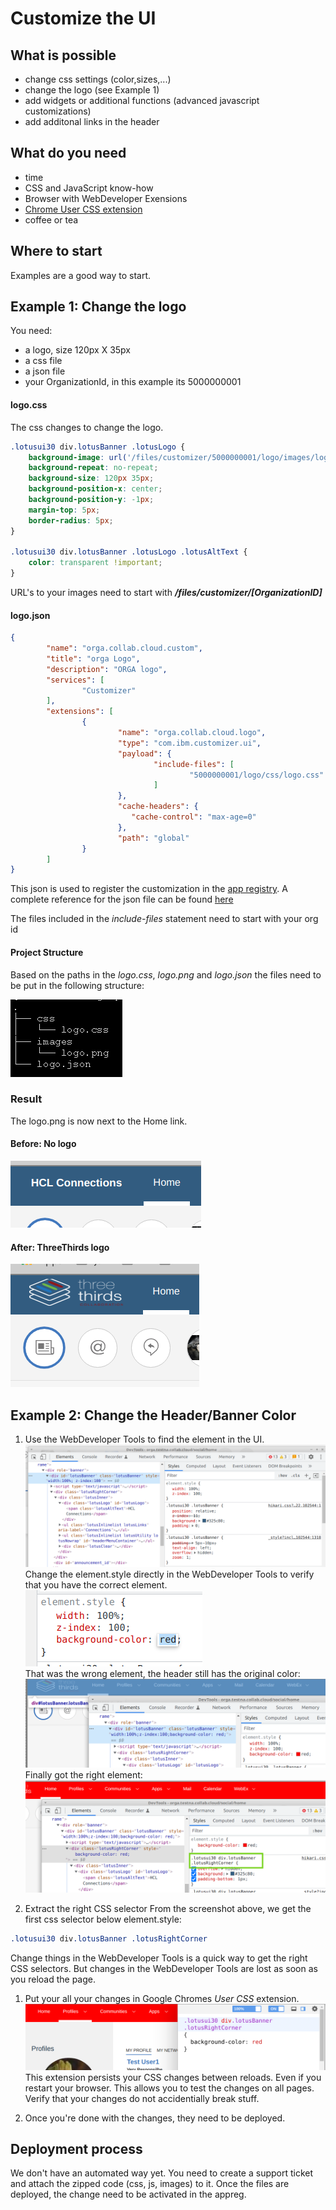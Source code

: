 # Customize the UI

## What is possible

- change css settings (color,sizes,...)
- change the logo (see Example 1)
- add widgets or additional functions (advanced javascript customizations)
- add additonal links in the header

## What do you need

- time
- CSS and JavaScript know-how
- Browser with WebDeveloper Exensions
- [Chrome User CSS extension](https://chrome.google.com/webstore/detail/user-css/okpjlejfhacmgjkmknjhadmkdbcldfcb?hl=de)
- coffee or tea

## Where to start

Examples are a good way to start.

## Example 1: Change the logo

You need:

- a logo, size 120px X 35px
- a css file
- a json file
- your OrganizationId, in this example its 5000000001  

#### logo.css

The css changes to change the logo.

```css
.lotusui30 div.lotusBanner .lotusLogo {
    background-image: url('/files/customizer/5000000001/logo/images/logo.png');
    background-repeat: no-repeat;
    background-size: 120px 35px;
    background-position-x: center;
    background-position-y: -1px;
    margin-top: 5px;
    border-radius: 5px;
}

.lotusui30 div.lotusBanner .lotusLogo .lotusAltText {
    color: transparent !important;
}
```

URL's to your images need to start with ***/files/customizer/[OrganizationID]***

#### logo.json

```json
{
        "name": "orga.collab.cloud.custom",
        "title": "orga Logo",
        "description": "ORGA logo",
        "services": [
                "Customizer"
        ],
        "extensions": [
                {
                        "name": "orga.collab.cloud.logo",
                        "type": "com.ibm.customizer.ui",
                        "payload": {
                                "include-files": [
                                        "5000000001/logo/css/logo.css"
                                ]
                        },
                        "cache-headers": {
                           "cache-control": "max-age=0"
                        },
                        "path": "global"
                }
        ]
}
```

This json is used to register the customization in the [app registry](/admin/appreg).
A complete reference for the json file can be found [here](https://github.com/hclcnx/customizer/blob/master/docs/HCLConnectionsCustomizer.md)

The files included in the *include-files* statement need to start with your org id

#### Project Structure

Based on the paths in the *logo.css*, *logo.png* and *logo.json* the files need to be put in the following structure:

![Project Structur](/assets/images/customui/tree.png)

### Result

The logo.png is now next to the Home link.

#### Before: No logo

![Before](/assets/images/customui/original.png)

#### After: ThreeThirds logo

![Result](/assets/images/customui/logo.png)

## Example 2: Change the Header/Banner Color

1. Use the WebDeveloper Tools to find the element in the UI.  
![Lotus Banner](/assets/images/customui/banner1.png)
Change the element.style directly in the WebDeveloper Tools to verify that you have the correct element.  
![Lotus Banner](/assets/images/customui/banner2.png)  
That was the wrong element, the header still has the original color:  
![Lotus Banner](/assets/images/customui/banner3.png)  
Finally got the right element:  
![Lotus Banner](/assets/images/customui/banner4.png)  

1. Extract the right CSS selector
From the screenshot above, we get the first css selector below element.style:

```css
.lotusui30 div.lotusBanner .lotusRightCorner
```

Change things in the WebDeveloper Tools is a quick way to get the right CSS selectors. But changes in the WebDeveloper Tools are lost as soon as you reload the page.

1. Put your all your changes in Google Chromes *User CSS* extension.
![User CSS Extension](/assets/images/customui/user-css.png)  
This extension persists your CSS changes between reloads. Even if you restart your browser.
This allows you to test the changes on all pages. Verify that your changes do not accidentially break stuff.

1. Once you're done with the changes, they need to be deployed.

## Deployment process

We don't have an automated way yet. You need to create a support ticket and attach the zipped code (css, js, images) to it.
Once the files are deployed, the change need to be activated in the appreg.
